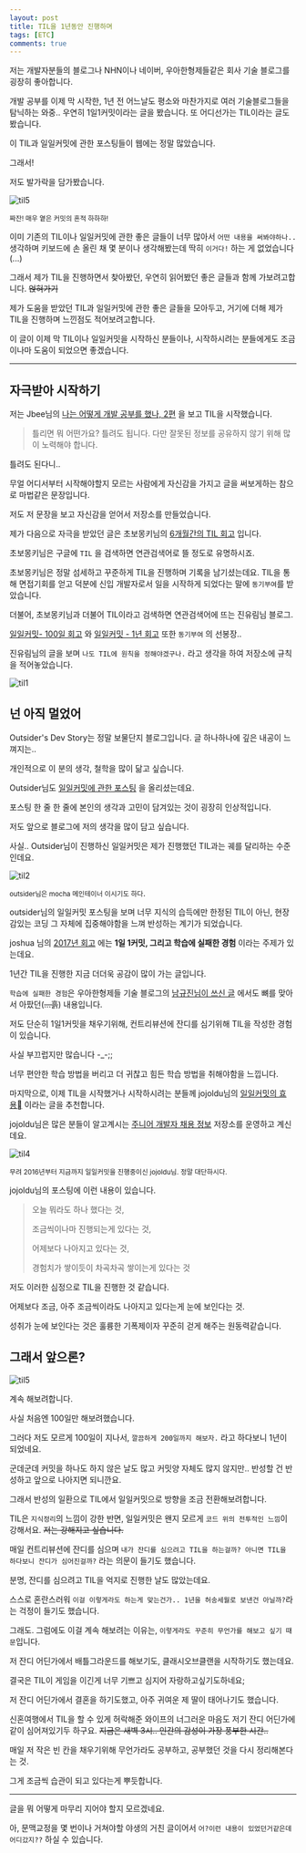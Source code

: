 ```yaml
---
layout: post
title: TIL을 1년동안 진행하며
tags: [ETC]
comments: true
---
```




저는 개발자분들의 블로그나 NHN이나 네이버, 우아한형제들같은 회사 기술 블로그를 굉장히 좋아합니다.

개발 공부를 이제 막 시작한, 1년 전 어느날도 평소와 마찬가지로 여러 기술블로그들을 탐닉하는 와중.. 우연히 1일1커밋이라는 글을 봤습니다. 또 어디선가는 TIL이라는 글도 봤습니다.

이 TIL과 일일커밋에 관한 포스팅들이 웹에는 정말 많았습니다.

그래서!

저도 발가락을 담가봤습니다.

![til5](/Users/junwoopark/coding/TIL/docs/pic/til5.png)

<small>짜잔! 매우 옅은 커밋의 흔적 하하하!</small>

이미 기존의 TIL이나 일일커밋에 관한 좋은 글들이 너무 많아서 `어떤 내용을 써봐야하나..`  생각하며 키보드에 손 올린 채 몇 분이나 생각해봤는데 딱히 `이거다!` 하는 게 없었습니다(...)

그래서 제가 TIL을 진행하면서 찾아봤던, 우연히 읽어봤던 좋은 글들과 함께 가보려고합니다. ~~얹혀가기~~

제가 도움을 받았던 TIL과 일일커밋에 관한 좋은 글들을 모아두고, 거기에 더해 제가 TIL을 진행하며 느낀점도 적어보려고합니다.

이 글이 이제 막 TIL이나 일일커밋을 시작하신 분들이나, 시작하시려는 분들에게도 조금이나마 도움이 되었으면 좋겠습니다.

------

## 자극받아 시작하기

저는 Jbee님의 [나는 어떻게 개발 공부를 했나, 2편](https://jbee.io/essay/how_do_i_study_2/) 을 보고 TIL을 시작했습니다.

> 틀리면 뭐 어떤가요? 틀려도 됩니다. 다만 잘못된 정보를 공유하지 않기 위해 많이 노력해야 합니다. 

틀려도 된다니..

무얼 어디서부터 시작해야할지 모르는 사람에게 자신감을 가지고 글을 써보게하는 참으로 마법같은 문장입니다.

저도 저 문장을 보고 자신감을 얻어서 저장소를 만들었습니다.



제가 다음으로 자극을 받았던 글은 초보몽키님의 [6개월간의 TIL 회고](https://wayhome25.github.io/til/2017/08/14/TIL-for-6-months/) 입니다.

초보몽키님은 구글에 `TIL` 을 검색하면 연관검색어로 뜰 정도로 유명하시죠.

초보몽키님은 정말 섬세하고 꾸준하게 TIL을 진행하며 기록을 남기셨는데요. TIL을 통해 면접기회를 얻고 덕분에 신입 개발자로서 일을 시작하게 되었다는 말에 `동기부여`를 받았습니다.



더불어, 초보몽키님과 더불어 TIL이라고 검색하면 연관검색어에 뜨는 진유림님 블로그.

[일일커밋- 100일 회고](https://milooy.wordpress.com/2015/10/08/daily-commit/) 와 [일일커밋 - 1년 회고](https://milooy.wordpress.com/2016/07/02/daily-commit-1-year/) 또한 `동기부여` 의 선봉장..

진유림님의 글을 보며 `나도 TIL에 원칙을 정해야겠구나.` 라고 생각을 하여 저장소에 규칙을 적어놓았습니다.

![til1](/Users/junwoopark/coding/TIL/docs/pic/til1.png)



## 넌 아직 멀었어

Outsider's Dev Story는 정말 보물단지 블로그입니다. 글 하나하나에 깊은 내공이 느껴지는..

개인적으로 이 분의 생각, 철학을 많이 닮고 싶습니다. 

Outsider님도 [일일커밋에 관한 포스팅](https://blog.outsider.ne.kr/1141) 을 올리셨는데요. 

포스팅 한 줄 한 줄에 본인의 생각과 고민이 담겨있는 것이 굉장히 인상적입니다.

저도 앞으로 블로그에 저의 생각을 많이 담고 싶습니다.



사실.. Outsider님이 진행하신 일일커밋은 제가 진행했던 TIL과는 궤를 달리하는 수준인데요.

![til2](/Users/junwoopark/coding/TIL/docs/pic/til3.png)

<small>outsider님은 mocha 메인테이너 이시기도 하다</small>.

outsider님의 일일커밋 포스팅을 보며 너무 지식의 습득에만 한정된 TIL이 아닌, 현장감있는 코딩 그 자체에 집중해야함을 느껴 반성하는 계기가 되었습니다.



joshua 님의 [2017년 회고](http://blog.devjoshua.me/2017/12/28/171228-2017년회고/) 에는 **1일 1커밋, 그리고 학습에 실패한 경험** 이라는 주제가 있는데요.

1년간 TIL을 진행한 지금 더더욱 공감이 많이 가는 글입니다.

`학습에 실패한 경험`은 우아한형제들 기술 블로그의 [남규진님이 쓰신 글](http://woowabros.github.io/experience/2017/12/11/how-to-study.html) 에서도 뼈를 맞아서 아팠던(~~...흙~~) 내용입니다.

저도 단순히 1일1커밋을 채우기위해, 컨트리뷰션에 잔디를 심기위해 TIL을 작성한 경험이 있습니다.

사실 부끄럽지만 많습니다 -_-;;

너무 편안한 학습 방법을 버리고 더 귀찮고 힘든 학습 방법을 취해야함을 느낍니다.



마지막으로, 이제 TIL을 시작했거나 시작하시려는 분들께 jojoldu님의 [일일커밋의 효용](https://jojoldu.tistory.com/402) 이라는 글을 추천합니다.

jojoldu님은 많은 분들이 알고계시는 [주니어 개발자 채용 정보](https://github.com/jojoldu/junior-recruit-scheduler) 저장소를 운영하고 계신데요.

![til4](/Users/junwoopark/coding/TIL/docs/pic/til4.png)

<small>무려 2016년부터 지금까지 일일커밋을 진행중이신 jojoldu님. 정말 대단하시다.</small>

jojoldu님의 포스팅에 이런 내용이 있습니다.

> 오늘 뭐라도 하나 했다는 것,
>
> 조금씩이나마 진행되는게 있다는 것,
>
> 어제보다 나아지고 있다는 것,
>
> 경험치가 쌓이듯이 차곡차곡 쌓이는게 있다는 것



저도 이러한 심정으로 TIL을 진행한 것 같습니다.

어제보다 조금, 아주 조금씩이라도 나아지고 있다는게 눈에 보인다는 것.

성취가 눈에 보인다는 것은 훌륭한 기폭제이자 꾸준히 걷게 해주는 원동력같습니다.



## 그래서 앞으론?

![til5](/Users/junwoopark/coding/TIL/docs/pic/til5.png)

계속 해보려합니다.

사실 처음엔 100일만 해보려했습니다.

그러다 저도 모르게 100일이 지나서, `깔끔하게 200일까지 해보자.` 라고 하다보니 1년이 되었네요.

군데군데 커밋을 하나도 하지 않은 날도 많고 커밋양 자체도 많지 않지만.. 반성할 건 반성하고 앞으로 나아지면 되니깐요.

그래서 반성의 일환으로 TIL에서 일일커밋으로 방향을 조금 전환해보려합니다.

TIL은 `지식정리`의 느낌이 강한 반면, 일일커밋은 왠지 모르게 `코드 위의 전투적인 느낌`이 강해서요. ~~저는 강해지고 싶습니다.~~



매일 컨트리뷰션에 잔디를 심으며 `내가 잔디를 심으려고 TIL을 하는걸까? 아니면 TIL을 하다보니 잔디가 심어진걸까?` 라는 의문이 들기도 했습니다.

분명, 잔디를 심으려고 TIL을 억지로 진행한 날도 많았는데요.

스스로 혼란스러워 `이걸 이렇게라도 하는게 맞는건가.. 1년을 허송세월로 보낸건 아닐까?`라는 걱정이 들기도 했습니다.

그래도. 그럼에도 이걸 계속 해보려는 이유는, `이렇게라도 꾸준히 무언가를 해보고 싶기 때문`입니다.

저 잔디 어딘가에서 배틀그라운드를 해보기도, 클래시오브클랜을 시작하기도 했는데요.

결국은 TIL이 게임을 이긴게 너무 기쁘고 심지어 자랑하고싶기도하네요;

저 잔디 어딘가에서 결혼을 하기도했고, 아주 귀여운 제 딸이 태어나기도 했습니다.

신혼여행에서 TIL을 할 수 있게 허락해준 와이프의 너그러운 마음도 저기 잔디 어딘가에 같이 심어져있기두 하구요. ~~지금은 새벽 3시.. 인간의 감성이 가장 풍부한 시간..~~

매일 저 작은 빈 칸을 채우기위해 무언가라도 공부하고, 공부했던 것을 다시 정리해본다는 것. 

그게 조금씩 습관이 되고 있다는게 뿌듯합니다.



------

글을 뭐 어떻게 마무리 지어야 할지 모르겠네요.

아, 문맥교정을 몇 번이나 거쳐야할 야생의 거친 글이어서 `어?이런 내용이 있었던거같은데 어디갔지??` 하실 수 있습니다.

